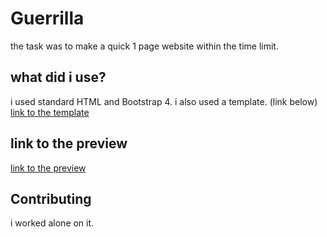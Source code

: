 # Guerrilla

the task was to make a quick 1 page website within the time limit. 

## what did i use?

i used standard HTML and Bootstrap 4.
i also used a template. (link below)
[link to the template](https://startbootstrap.com/templates/heroic-features/)

## link to the preview

[link to the preview](https://aaronrockele.github.io/guerrilla/)


## Contributing

i worked alone on it.